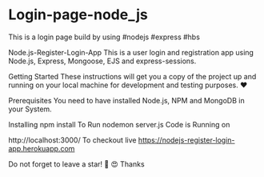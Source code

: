 # Login-page-node_js
This is a login page build by using  #nodejs #express #hbs   


Node.js-Register-Login-App
This is a user login and registration app using Node.js, Express, Mongoose, EJS and express-sessions.

Getting Started
These instructions will get you a copy of the project up and running on your local machine for development and testing purposes. ❤️

Prerequisites
You need to have installed Node.js, NPM and MongoDB in your System.

Installing
npm install
To Run
nodemon server.js
Code is Running on

http://localhost:3000/
To checkout live
https://nodejs-register-login-app.herokuapp.com

Do not forget to leave a star! 🤗
😍 Thanks
